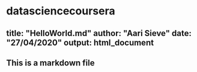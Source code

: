 # datasciencecoursera
title: "HelloWorld.md"
author: "Aari Sieve"
date: "27/04/2020"
output: html_document
---

## This is a markdown file
